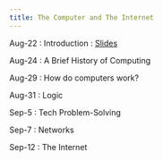 ```yaml
---
title: The Computer and The Internet
---
```


Aug-22
: Introduction
  : [Slides](/CS1010/materials/slides/01%20-%20Course%20Introduction.pdf)

Aug-24
: A Brief History of Computing


Aug-29
: How do computers work?


Aug-31
: Logic

Sep-5
: Tech Problem-Solving


Sep-7
: Networks


Sep-12
: The Internet

<!-- : **HW 1 Available**{: .label .label-purple } -->